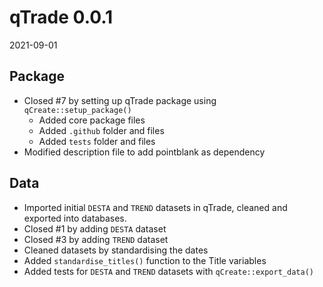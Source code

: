 # qTrade 0.0.1

2021-09-01

## Package

* Closed #7 by setting up qTrade package using `qCreate::setup_package()`
  * Added core package files
  * Added `.github` folder and files
  * Added `tests` folder and files
* Modified description file to add pointblank as dependency
  
## Data

* Imported initial `DESTA` and `TREND` datasets in qTrade, cleaned and exported into databases.
* Closed #1 by adding `DESTA` dataset
* Closed #3 by adding `TREND` dataset
* Cleaned datasets by standardising the dates
* Added `standardise_titles()` function to the Title variables
* Added tests for `DESTA` and `TREND` datasets with `qCreate::export_data()`

